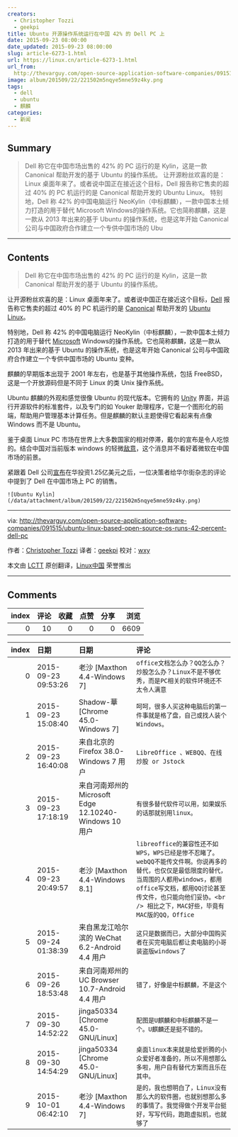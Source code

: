 ```yaml
---
creators:
  - Christopher Tozzi
  - geekpi
title: Ubuntu 开源操作系统运行在中国 42% 的 Dell PC 上
date: 2015-09-23 08:00:00
date_updated: 2015-09-23 08:00:00
slug: article-6273-1.html
url: https://linux.cn/article-6273-1.html
url_from: 
  http://thevarguy.com/open-source-application-software-companies/091515/ubuntu-linux-based-open-source-os-runs-42-percent-dell-pc
image: album/201509/22/221502m5nqye5mne59z4ky.png
tags:
  - dell
  - ubuntu
  - 麒麟
categories:
  - 新闻
---
```


## Summary

> Dell 称它在中国市场出售的 42% 的 PC 运行的是 Kylin，这是一款 Canonical 帮助开发的基于 Ubuntu 的操作系统。  让开源粉丝欢喜的是：Linux 桌面年来了。或者说中国正在接近这个目标，Dell 报告称它售卖的超过 40% 的 PC 机运行的是 Canonical 帮助开发的 Ubuntu Linux。 特别地，Dell 称 42% 的中国电脑运行 NeoKylin（中标麒麟），一款中国本土倾力打造的用于替代 Microsoft Windows的操作系统。它也简称麒麟，这是一款从 2013 年出来的基于 Ubuntu 的操作系统，也是这年开始 Canonical 公司与中国政府合作建立一个专供中国市场的 Ubu

***

<!-- more -->

## Contents

> 
> Dell 称它在中国市场出售的 42% 的 PC 运行的是 Kylin，这是一款 Canonical 帮助开发的基于 Ubuntu 的操作系统。
> 
> 
> 

让开源粉丝欢喜的是：Linux 桌面年来了。或者说中国正在接近这个目标，[Dell](http://dell.com/) 报告称它售卖的超过 40% 的 PC 机运行的是 [Canonical](http://canonical.com/) 帮助开发的 [Ubuntu Linux](http://ubuntu.com/)。

特别地，Dell 称 42% 的中国电脑运行 NeoKylin（中标麒麟），一款中国本土倾力打造的用于替代 [Microsoft](http://microsoft.com/) Windows的操作系统。它也简称麒麟，这是一款从 2013 年出来的基于 Ubuntu 的操作系统，也是这年开始 Canonical 公司与中国政府合作建立一个专供中国市场的 Ubuntu 变种。

麒麟的早期版本出现于 2001 年左右，也是基于其他操作系统，包括 FreeBSD，这是一个开放源码但是不同于 Linux 的类 Unix 操作系统。

Ubuntu 麒麟的外观和感觉很像 Ubuntu 的现代版本。它拥有的 [Unity](http://unity.ubuntu.com/) 界面，并运行开源软件的标准套件，以及专门的如 Youker 助理程序，它是一个图形化的前端，帮助用户管理基本计算任务。但是麒麟的默认主题使得它看起来有点像 Windows 而不是 Ubuntu。

鉴于桌面 Linux PC 市场在世界上大多数国家的相对停滞，戴尔的宣布是令人吃惊的。结合中国对当前版本 windows 的轻微[敌意](http://www.wsj.com/articles/windows-8-faces-new-criticism-in-china-1401882772)，这个消息并不看好着微软在中国市场的前景。

紧跟着 Dell 公司[宣布](http://thevarguy.com/business-technology-solution-sales/091415/dell-125-million-directed-china-jobs-new-business-and-innovation)在华投资1.25亿美元之后，一位决策者给华尔街杂志的评论中提到了 Dell 在中国市场上 PC 的销售。

`![Ubuntu Kylin](/data/attachment/album/201509/22/221502m5nqye5mne59z4ky.png)`

---

via: <http://thevarguy.com/open-source-application-software-companies/091515/ubuntu-linux-based-open-source-os-runs-42-percent-dell-pc>

作者：[Christopher Tozzi](http://thevarguy.com/author/christopher-tozzi) 译者：[geekpi](https://github.com/geeekpi) 校对：[wxy](https://github.com/wxy)

本文由 [LCTT](https://github.com/LCTT/TranslateProject) 原创翻译，[Linux中国](https://linux.cn/) 荣誉推出

***

## Comments


|   index |   评论 |   收藏 |   点赞 |   分享 |   浏览 |
|--------:|-------:|-------:|-------:|-------:|-------:|
|       0 |     10 |      0 |      0 |      0 |   6609 |

|   index | 日期                | 日期                                                   | 评论                                                                                                                                                                                                                                               |
|--------:|:--------------------|:-------------------------------------------------------|:---------------------------------------------------------------------------------------------------------------------------------------------------------------------------------------------------------------------------------------------------|
|       0 | 2015-09-23 09:53:26 | 老沙 [Maxthon 4.4-Windows 7]                           | `office文档怎么办？QQ怎么办？炒股怎么办？Linux不是不够优秀，而是PC相关的软件环境还不太令人满意`                                                                                                                                                    |
|       1 | 2015-09-23 15:08:40 | Shadow-華 [Chrome 45.0-Windows 7]                      | `呵呵，很多人买这种电脑后的第一件事就是格了盘，自己或找人装个Windows。`                                                                                                                                                                            |
|       2 | 2015-09-23 16:40:08 | 来自北京的 Firefox 38.0-Windows 7 用户                 | `LibreOffice 、WEBQQ、在线炒股 or Jstock`                                                                                                                                                                                                          |
|       3 | 2015-09-23 17:18:19 | 来自河南郑州的 Microsoft Edge 12.10240-Windows 10 用户 | `有很多替代软件可以用，如果娱乐的话那就别用linux。`                                                                                                                                                                                                |
|       4 | 2015-09-23 20:49:57 | 老沙 [Maxthon 4.4-Windows 8.1]                         | `libreoffice的兼容性还不如WPS，WPS已经是惨不忍睹了。webQQ不能传文件啊。你说再多的替代，也仅仅是最低限度的替代，当周围的人都用windows，都用office写文档，都用QQ讨论甚至传文件，也只能向他们妥协。<br /> 相比之下，MAC好些，毕竟有MAC版的QQ，Office` |
|       5 | 2015-09-24 01:38:39 | 来自黑龙江哈尔滨的 WeChat 6.2-Android 4.4 用户         | `这只是数据而已，大部分中国购买者在买完电脑后都让卖电脑的小哥装盗版windows了`                                                                                                                                                                      |
|       6 | 2015-09-26 18:53:48 | 来自河南郑州的 UC Browser 10.7-Android 4.4 用户        | `错了，好像是中标麒麟，不是这个`                                                                                                                                                                                                                   |
|       7 | 2015-09-30 14:52:22 | jinga50334 [Chrome 45.0-GNU/Linux]                     | `配图是U麒麟和中标麒麟不是一个。U麒麟还是挺不错的。`                                                                                                                                                                                               |
|       8 | 2015-09-30 14:54:29 | jinga50334 [Chrome 45.0-GNU/Linux]                     | `桌面linux本来就是给爱折腾的小众爱好者准备的，所以不用想那么多啦，用户自有替代方案而且乐在其中。`                                                                                                                                                  |
|       9 | 2015-10-01 06:42:10 | 老沙 [Maxthon 4.4-Windows 7]                           | `是的，我也想明白了，Linux没有那么大的软件圈，也就别想那么多的事情了。我觉得做个开发平台挺好，写写代码，跑跑虚拟机，也就够了`                                                                                                                      |
